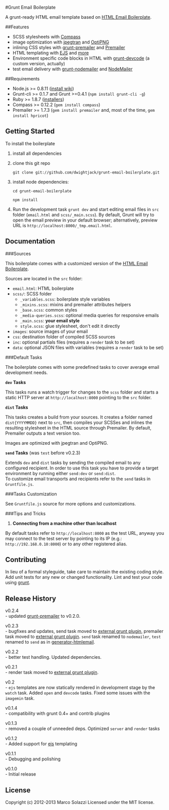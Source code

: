 #Grunt Email Boilerplate

A grunt-ready HTML email template based on [HTML Email Boilerplate](http://htmlemailboilerplate.com/).

##Features

* SCSS stylesheets with [Compass](http://compass-style.org/)
* image optimization with [jpegtran](http://jpegclub.org/jpegtran/) and [OptiPNG](http://optipng.sourceforge.net/)
* inlining CSS styles with [grunt-premailer](https://github.com/dwightjack/grunt-premailer) and [Premailer](http://premailer.dialect.ca/)
* HTML templating with [EJS](https://github.com/visionmedia/ejs) and [more](https://github.com/dwightjack/grunt-ejs-render) 
* Environment specific code blocks in HTML with [grunt-devcode](https://github.com/livedata/grunt-devcode) (a custom version, actually)
* test email delivery with [grunt-nodemailer](https://github.com/dwightjack/grunt-nodemailer) and [NodeMailer](https://github.com/andris9/Nodemailer)

##Requirements

* Node.js >= 0.8.11 ([install wiki](https://github.com/joyent/node/wiki/Installing-Node.js-via-package-manager))
* Grunt-cli >= 0.1.7 and Grunt >=0.4.1 (`npm install grunt-cli -g`)
* Ruby >= 1.8.7 ([installers](http://www.ruby-lang.org/en/downloads/))
* Compass >= 0.12.2 (`gem install compass`)
* Premailer >= 1.7.3 (`gem install premailer` and, most of the time, `gem install hpricot`)

## Getting Started

To install the boilerplate 

1. install all dependencies

2. clone this git repo

	`git clone git://github.com/dwightjack/grunt-email-boilerplate.git`

3. install node dependencies:
	
	`cd grunt-email-boilerplate`

	`npm install`

4. Run the development task `grunt dev` and start editing email files in `src` folder (`email.html` and `scss/_main.scss`). By default, Grunt will try to open the email preview in your default browser; alternatively, preview URL is `http://localhost:8000/_tmp.email.html`.

## Documentation


###Sources

This boilerplate comes with a customized version of the [HTML Email Boilerplate](http://htmlemailboilerplate.com/).

Sources are located in the `src` folder:

* `email.html`: HTML boilerplate
* `scss/`: SCSS folder
	* `_variables.scss`: boilerplate style variables
	* `_mixins.scss`: mixins and premailer attributes helpers 
	* `_base.scss`: common styles
	* `_media-queries.scss`: optional media queries for responsive emails
	* `_main.scss`: **your email style**
	* `style.scss`: glue stylesheet, don't edit it directly
* `images`: source images of your email
* `css`: destination folder of compiled SCSS sources
* `inc`: optional partials files (requires a `render` task to be set)
* `data`: optional JSON files with variables (requires a `render` task to be set)

###Default Tasks

The boilerplate comes with some predefined tasks to cover average email development needs.

**`dev` Tasks**

This tasks runs a watch trigger for changes to the `scss` folder and starts a static HTTP server at `http://localhost:8000` pointing to the `src` folder.

**`dist` Tasks**

This tasks creates a build from your sources. It creates a folder named `dist{YYYYMMDD}` next to `src`, then compiles your SCSSes and inlines the resulting stylesheet in the HTML source through Premailer. By default, Premailer outputs a text version too. 

Images are optimized with jpegtran and OptiPNG.

**`send` Tasks** (was `test` before v0.2.3)

Extends `dev` and `dist` tasks by sending the compiled email to any configured recipient. In order to use this task you have to provide a target environment by running either `send:dev` or `send:dist`.  
To customize email transports and recipients refer to the `send` tasks in `Gruntfile.js`.

###Tasks Customization

See `Gruntfile.js` source for more options and customizations.

###Tips and Tricks

1) **Connecting from a machine other than localhost**

By default tasks refer to `http://localhost:8000` as the test URL, anyway you may connect to the test server by pointing to its IP (e.g.: `http://192.168.0.10:8000`) or to any other registered alias.

## Contributing
In lieu of a formal styleguide, take care to maintain the existing coding style. Add unit tests for any new or changed functionality. Lint and test your code using [grunt](http://www.gruntjs.com).

## Release History
v0.2.4  
	- updated [grunt-premailer](https://github.com/dwightjack/grunt-premailer) to v0.2.0.

v0.2.3  
	- bugfixes and updates, send task moved to [external grunt plugin](https://github.com/dwightjack/grunt-nodemailer), premailer task moved to [external grunt plugin](https://github.com/dwightjack/grunt-premailer). `send` task renamed to `nodemailer`, `test` renamed to `send` as in [generator-htmlemail](https://github.com/jahvi/generator-htmlemail).

v0.2.2  
	- better test handling. Updated dependencies.

v0.2.1  
	- render task moved to [external grunt plugin](https://github.com/dwightjack/grunt-ejs-render).

v0.2  
	- `ejs` templates are now statically rendered in development stage by the `watch` task. Added `open` and `devcode` tasks. Fixed some issues with the `imagemin` task.

v0.1.4  
	- compatibility with grunt 0.4+ and contrib plugins

v0.1.3  
	- removed a couple of unneeded deps. Optimized `server` and `render` tasks

v0.1.2  
	- Added support for [ejs](https://github.com/visionmedia/ejs) templating

v0.1.1  
	- Debugging and polishing 

v0.1.0  
	- Initial release

## License
Copyright (c) 2012-2013 Marco Solazzi
Licensed under the MIT license.

